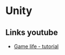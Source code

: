 # Unity

## Links youtube

- [Game life - tutorial](https://www.youtube.com/playlist?list=PLZ71A6T_ZR1wg60KeSR3AGh1UGu2ySkSs)